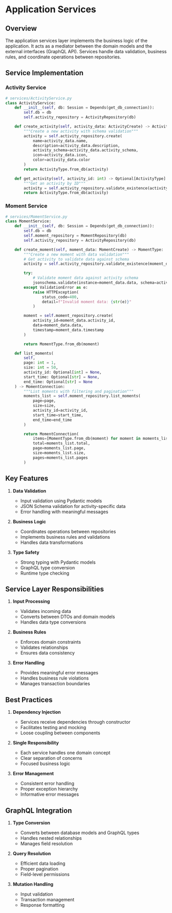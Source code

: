 # Application Services

## Overview

The application services layer implements the business logic of the application. It acts as a mediator between the domain models and the external interfaces (GraphQL API). Services handle data validation, business rules, and coordinate operations between repositories.

## Service Implementation

### Activity Service

```python
# services/ActivityService.py
class ActivityService:
    def __init__(self, db: Session = Depends(get_db_connection)):
        self.db = db
        self.activity_repository = ActivityRepository(db)

    def create_activity(self, activity_data: ActivityCreate) -> ActivityType:
        """Create a new activity with schema validation"""
        activity = self.activity_repository.create(
            name=activity_data.name,
            description=activity_data.description,
            activity_schema=activity_data.activity_schema,
            icon=activity_data.icon,
            color=activity_data.color
        )
        return ActivityType.from_db(activity)

    def get_activity(self, activity_id: int) -> Optional[ActivityType]:
        """Get an activity by ID"""
        activity = self.activity_repository.validate_existence(activity_id)
        return ActivityType.from_db(activity)
```

### Moment Service

```python
# services/MomentService.py
class MomentService:
    def __init__(self, db: Session = Depends(get_db_connection)):
        self.db = db
        self.moment_repository = MomentRepository(db)
        self.activity_repository = ActivityRepository(db)

    def create_moment(self, moment_data: MomentCreate) -> MomentType:
        """Create a new moment with data validation"""
        # Get activity to validate data against schema
        activity = self.activity_repository.validate_existence(moment_data.activity_id)

        try:
            # Validate moment data against activity schema
            jsonschema.validate(instance=moment_data.data, schema=activity.activity_schema)
        except ValidationError as e:
            raise HTTPException(
                status_code=400,
                detail=f"Invalid moment data: {str(e)}"
            )

        moment = self.moment_repository.create(
            activity_id=moment_data.activity_id,
            data=moment_data.data,
            timestamp=moment_data.timestamp
        )

        return MomentType.from_db(moment)

    def list_moments(
        self,
        page: int = 1,
        size: int = 50,
        activity_id: Optional[int] = None,
        start_time: Optional[str] = None,
        end_time: Optional[str] = None
    ) -> MomentConnection:
        """List moments with filtering and pagination"""
        moments_list = self.moment_repository.list_moments(
            page=page,
            size=size,
            activity_id=activity_id,
            start_time=start_time,
            end_time=end_time
        )

        return MomentConnection(
            items=[MomentType.from_db(moment) for moment in moments_list.items],
            total=moments_list.total,
            page=moments_list.page,
            size=moments_list.size,
            pages=moments_list.pages
        )
```

## Key Features

1. **Data Validation**
   - Input validation using Pydantic models
   - JSON Schema validation for activity-specific data
   - Error handling with meaningful messages

2. **Business Logic**
   - Coordinates operations between repositories
   - Implements business rules and validations
   - Handles data transformations

3. **Type Safety**
   - Strong typing with Pydantic models
   - GraphQL type conversion
   - Runtime type checking

## Service Layer Responsibilities

1. **Input Processing**
   - Validates incoming data
   - Converts between DTOs and domain models
   - Handles data type conversions

2. **Business Rules**
   - Enforces domain constraints
   - Validates relationships
   - Ensures data consistency

3. **Error Handling**
   - Provides meaningful error messages
   - Handles business rule violations
   - Manages transaction boundaries

## Best Practices

1. **Dependency Injection**
   - Services receive dependencies through constructor
   - Facilitates testing and mocking
   - Loose coupling between components

2. **Single Responsibility**
   - Each service handles one domain concept
   - Clear separation of concerns
   - Focused business logic

3. **Error Management**
   - Consistent error handling
   - Proper exception hierarchy
   - Informative error messages

## GraphQL Integration

1. **Type Conversion**
   - Converts between database models and GraphQL types
   - Handles nested relationships
   - Manages field resolution

2. **Query Resolution**
   - Efficient data loading
   - Proper pagination
   - Field-level permissions

3. **Mutation Handling**
   - Input validation
   - Transaction management
   - Response formatting
